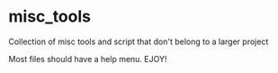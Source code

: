 # misc_tools
Collection of misc tools and script that don't belong to a larger project

Most files should have a help menu. EJOY!
